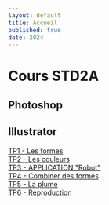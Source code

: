 ```yaml
---
layout: default
title: Accueil
published: true
date: 2024
---
```


# Cours STD2A

## Photoshop


## Illustrator

[TP1 - Les formes]({{site.baseurl}}/illustrator/ai-tp1-forme/)<br>
[TP2 - Les couleurs]({{site.baseurl}}/illustrator/ai-tp2-couleurs/)<br>
[TP3 - APPLICATION "Robot"]({{site.baseurl}}/illustrator/ai-tp3-robot/)<br>
[TP4 - Combiner des formes]({{site.baseurl}}/illustrator/ai-tp4-train/)<br>
[TP5 - La plume]({{site.baseurl}}/illustrator/ai-tp5-plume/)<br>
[TP6 - Reproduction]({{site.baseurl}}/illustrator/ai-tp6-reproduction/)<br>
